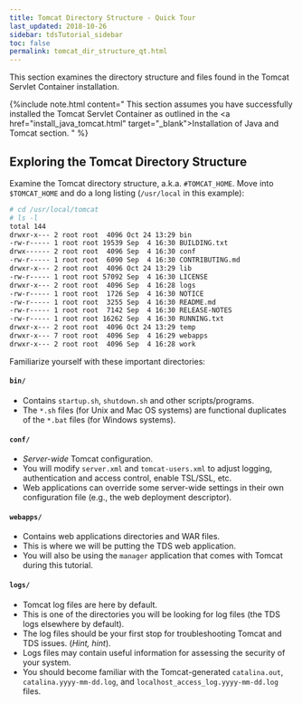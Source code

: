 ```yaml
---
title: Tomcat Directory Structure - Quick Tour
last_updated: 2018-10-26
sidebar: tdsTutorial_sidebar
toc: false
permalink: tomcat_dir_structure_qt.html
---
```


This section examines the directory structure and files found in the Tomcat Servlet Container installation.

{%include note.html content="
This section assumes you have successfully installed the Tomcat Servlet Container as outlined in the <a href=\"install_java_tomcat.html\" target=\"_blank\">Installation of Java and Tomcat</a> section.
" %}

## Exploring the Tomcat Directory Structure

Examine the Tomcat directory structure, a.k.a. `#TOMCAT_HOME`.  Move into `$TOMCAT_HOME` and do a long listing (`/usr/local` in this example):
    
~~~bash
# cd /usr/local/tomcat
# ls -l
total 144
drwxr-x--- 2 root root  4096 Oct 24 13:29 bin
-rw-r----- 1 root root 19539 Sep  4 16:30 BUILDING.txt
drwx------ 2 root root  4096 Sep  4 16:30 conf
-rw-r----- 1 root root  6090 Sep  4 16:30 CONTRIBUTING.md
drwxr-x--- 2 root root  4096 Oct 24 13:29 lib
-rw-r----- 1 root root 57092 Sep  4 16:30 LICENSE
drwxr-x--- 2 root root  4096 Sep  4 16:28 logs
-rw-r----- 1 root root  1726 Sep  4 16:30 NOTICE
-rw-r----- 1 root root  3255 Sep  4 16:30 README.md
-rw-r----- 1 root root  7142 Sep  4 16:30 RELEASE-NOTES
-rw-r----- 1 root root 16262 Sep  4 16:30 RUNNING.txt
drwxr-x--- 2 root root  4096 Oct 24 13:29 temp
drwxr-x--- 7 root root  4096 Sep  4 16:29 webapps
drwxr-x--- 2 root root  4096 Sep  4 16:28 work
~~~

Familiarize yourself with these important directories:

#### `bin/`

* Contains `startup.sh`, `shutdown.sh` and other scripts/programs.
* The `*.sh` files (for Unix and Mac OS systems) are functional duplicates of the `*.bat` files (for Windows systems).

#### `conf/`

* _Server-wide_ Tomcat configuration.
* You will modify `server.xml` and `tomcat-users.xml` to adjust logging, authentication and access control, enable TSL/SSL, etc.
* Web applications can override some server-wide settings in their own configuration file (e.g., the web deployment descriptor).

#### `webapps/`

* Contains web applications directories and WAR files.
* This is where we will be putting the TDS web application.
* You will also be using the `manager` application that comes with Tomcat during this tutorial.

#### `logs/`

* Tomcat log files are here by default.
* This is one of the directories you will be looking for log files (the TDS logs elsewhere by default).
* The log files should be your first stop for troubleshooting Tomcat and TDS issues. (_Hint, hint_).
* Logs files may contain useful information for assessing the security of your system.
* You should become familiar with the Tomcat-generated `catalina.out`, `catalina.yyyy-mm-dd.log`, and `localhost_access_log.yyyy-mm-dd.log` files.
